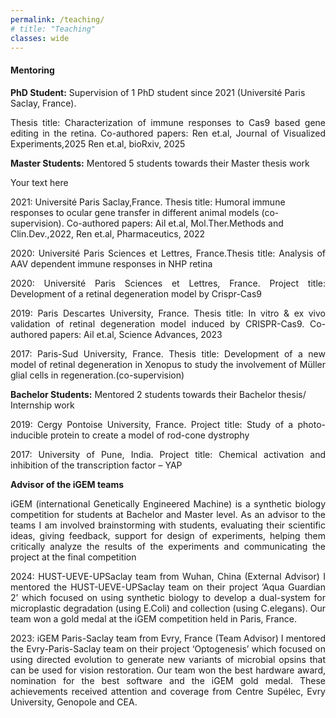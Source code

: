```yaml
---
permalink: /teaching/
# title: "Teaching"
classes: wide
---
```


#### **Mentoring**
**PhD Student:** Supervision of 1 PhD student since 2021 (Université Paris Saclay, France). 
<p align="justify">Thesis title: Characterization of immune  responses to Cas9 based gene editing in the retina. Co-authored papers: Ren et.al, Journal of Visualized Experiments,2025 Ren et.al, bioRxiv, 2025</p>

**Master Students:** Mentored 5 students towards their Master thesis work
<p align="justify">Your text here</p>2021: Université Paris Saclay,France. Thesis title: Humoral immune responses to ocular gene transfer in different animal models (co-supervision). Co-authored papers: Ail et.al, Mol.Ther.Methods and Clin.Dev.,2022, Ren et.al, Pharmaceutics, 2022

<p align="justify">2020: Université Paris Sciences et Lettres, France.Thesis title: Analysis of AAV dependent immune responses in NHP retina</p>

<p align="justify">2020: Université Paris Sciences et Lettres, France. Project title: Development of a retinal degeneration model by Crispr-Cas9</p>

<p align="justify">2019: Paris Descartes University, France. Thesis title: In vitro & ex vivo validation of retinal degeneration model induced by CRISPR-Cas9. Co-authored papers: Ail et.al, Science Advances, 2023</p>

<p align="justify">2017: Paris-Sud University, France. Thesis title: Development of a new model of retinal degeneration in Xenopus to study the involvement of Müller glial cells in regeneration.(co-supervision)</p>
 
**Bachelor Students:** Mentored 2 students towards their Bachelor thesis/ Internship work
<p align="justify">2019: Cergy Pontoise University, France. Project title: Study of a photo-inducible protein to create a model of rod-cone dystrophy</p>

<p align="justify">2017: University of Pune, India. Project title: Chemical activation and inhibition of the transcription factor – YAP</p>

**Advisor of the iGEM teams**
<p align="justify">iGEM (international Genetically Engineered Machine) is a synthetic biology competition for students at Bachelor and Master level. As an advisor to the teams I am involved brainstorming with students, evaluating their scientific ideas, giving feedback, support for design of experiments, helping them critically analyze the results of the experiments and communicating the project at the final competition</p>

<p align="justify">2024: HUST-UEVE-UPSaclay team from Wuhan, China (External Advisor)
I mentored the HUST-UEVE-UPSaclay team on their project ‘Aqua Guardian 2’ which focused on using synthetic biology to develop a dual-system for microplastic degradation (using E.Coli) and collection (using C.elegans). Our team won a gold medal at the iGEM competition held in Paris, France.</p>

<p align="justify">2023: iGEM Paris-Saclay team from Evry, France (Team Advisor)
I mentored the Evry-Paris-Saclay team on their project ‘Optogenesis’ which focused on using directed evolution to generate new variants of microbial opsins that can be used for vision restoration. Our team won the best hardware award, nomination for the best software and the iGEM gold medal. These achievements received attention and coverage from Centre Supélec, Evry University, Genopole and CEA.</p>
